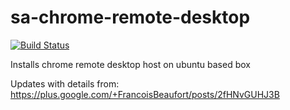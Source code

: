 sa-chrome-remote-desktop
========================

[![Build Status](https://travis-ci.org/softasap/sa-chrome-remote-desktop.svg?branch=master)](https://travis-ci.org/softasap/sa-chrome-remote-desktop)

Installs chrome remote desktop host on ubuntu based box

Updates with details from: https://plus.google.com/+FrancoisBeaufort/posts/2fHNvGUHJ3B
